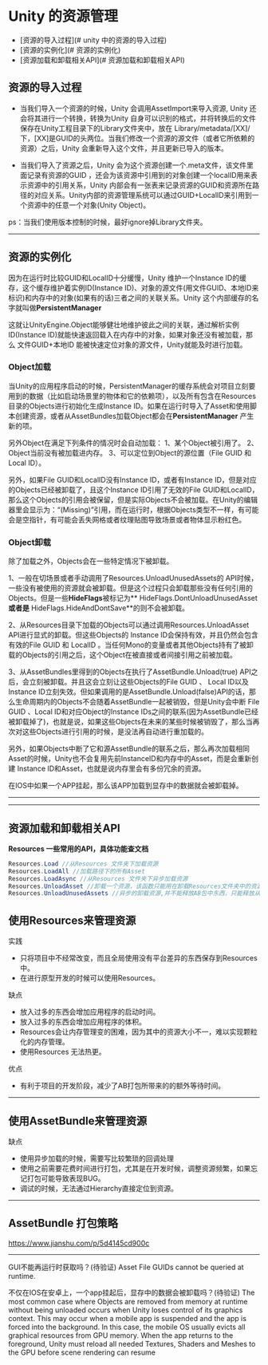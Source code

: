 # Unity 的资源管理

- [资源的导入过程](# unity 中的资源的导入过程)
- [资源的实例化](# 资源的实例化)
- [资源加载和卸载相关API](#  资源加载和卸载相关API)

## 资源的导入过程
- 当我们导入一个资源的时候，Unity 会调用AssetImport来导入资源, Unity 还会将其进行一个转换，转换为Unity 自身可以识别的格式，并将转换后的文件保存在Unity工程目录下的Library文件夹中，放在 Library/metadata/[XX]/ 下，[XX]是GUID的头两位。当我们修改一个资源的源文件（或者它所依赖的资源）之后，Unity 会重新导入这个文件，并且更新已导入的版本。

- 当我们导入了资源之后，Unity 会为这个资源创建一个.meta文件，该文件里面记录有资源的GUID ，还会为该资源中引用到的对象创建一个localID用来表示资源中的引用关系，Unity 内部会有一张表来记录资源的GUID和资源所在路径的对应关系。Unity内部的资源管理系统可以通过GUID+LocalID来引用到一个资源中的任意一个对象(Unity Object)。

ps：当我们使用版本控制的时候，最好ignore掉Library文件夹。

--------------
## 资源的实例化
因为在运行时比较GUID和LocalID十分缓慢，Unity 维护一个Instance ID的缓存，这个缓存维护着实例ID(Instance ID)、对象的源文件(用文件GUID、本地ID来标识)和内存中的对象(如果有的话)三者之间的关联关系。Unity 这个内部缓存的名字就叫做**PersistentManager**

这就让UnityEngine.Object能够健壮地维护彼此之间的关联，通过解析实例ID(Instance ID)就能快速返回载入在内存中的对象，如果对象还没有被加载，那么 文件GUID+本地ID 能被快速定位对象的源文件，Unity就能及时进行加载。

### Object加载
当Unity的应用程序启动的时候，PersistentManager的缓存系统会对项目立刻要用到的数据（比如启动场景里的物体和它的依赖项），以及所有包含在Resources 目录的Objects进行初始化生成Instance ID。如果在运行时导入了Asset和使用脚本创建资源，或者从AssetBundles加载Object都会在**PersistentManager** 产生新的项。

另外Object在满足下列条件的情况时会自动加载：
1、某个Object被引用了。
2、Object当前没有被加载进内存。
3、可以定位到Object的源位置（File GUID 和 Local ID）。

另外，如果File GUID和LocalID没有Instance ID，或者有Instance ID，但是对应的Objects已经被卸载了，且这个Instance ID引用了无效的File GUID和LocalID，那么这个Objects的引用会被保留，但是实际Objects不会被加载。在Unity的编辑器里会显示为：“(Missing)”引用，而在运行时，根据Objects类型不一样，有可能会是空指针，有可能会丢失网格或者纹理贴图导致场景或者物体显示粉红色。

### Object卸载
除了加载之外，Objects会在一些特定情况下被卸载。

1、一般在切场景或者手动调用了Resources.UnloadUnusedAssets的 API时候，一些没有被使用的资源就会被卸载。但是这个过程只会卸载那些没有任何引用的Objects。但是一些**HideFlags**被标记为** HideFlags.DontUnloadUnusedAsset**或者是** HideFlags.HideAndDontSave**的则不会被卸载。

2、从Resources目录下加载的Objects可以通过调用Resources.UnloadAsset API进行显式的卸载。但这些Objects的 Instance ID会保持有效，并且仍然会包含有效的File GUID 和 LocalID 。当任何Mono的变量或者其他Objects持有了被卸载的Objects的引用之后，这个Object在被直接或者间接引用之前被加载。

3、从AssetBundles里得到的Objects在执行了AssetBundle.Unload(true) API之后，会立刻被卸载。并且这会立刻让这些Objects的File GUID 、 Local ID以及Instance ID立刻失效。但如果调用的是AssetBundle.Unload(false)API的话，那么生命周期内的Objects不会随着AssetBundle一起被销毁，但是Unity会中断 File GUID 、Local ID和对应Object的Instance IDs之间的联系(因为AssetBundle已经被卸载掉了)，也就是说，如果这些Objects在未来的某些时候被销毁了，那么当再次对这些Objects进行引用的时候，是没法再自动进行重加载的。

另外，如果Objects中断了它和源AssetBundle的联系之后，那么再次加载相同Asset的时候，Unity也不会复用先前InstanceID和内存中的Asset，而是会重新创建 Instance ID和Asset，也就是说内存里会有多份冗余的资源。

在IOS中如果一个APP挂起，那么该APP加载到显存中的数据就会被卸载掉。

-------------------------------



-------------------
## 资源加载和卸载相关API

**Resources 一些常用的API，具体功能查文档**
```C#
Resources.Load //从Resources 文件夹下加载资源
Resources.LoadAll //加载路径下的所有Asset
Resources.LoadAsync //从Resources 文件夹下异步加载资源
Resources.UnloadAsset //卸载一个资源，该函数只能用在卸载Resources文件夹中的资源
Resources.UnloadUnusedAssets //异步的卸载资源,并不能释放AB包中东西，只能释放从AB包中加载出来的资源，也可以释放场景中的资源，其它不是从AB包加载来的资源。

```

## 使用Resources来管理资源
实践
-  只将项目中不经常改变，而且全局使用没有平台差异的东西保存到Resources中。
-  在进行原型开发的时候可以使用Resources。

缺点
- 放入过多的东西会增加应用程序的启动时间。
- 放入过多的东西会增加应用程序的体积。
- Resources会让内存管理变的困难，因为其中的资源大小不一，难以实现颗粒化的内存管理。
- 使用Resources 无法热更。

优点
- 有利于项目的开发阶段，减少了AB打包所带来的的额外等待时间。 

--------------------
## 使用AssetBundle来管理资源

缺点
- 使用异步加载的时候，需要写比较繁琐的回调处理
- 使用之前需要花费时间进行打包，尤其是在开发时候，调整资源频繁，如果忘记打包可能导致表现BUG。
- 调试的时候，无法通过Hierarchy直接定位到资源。

----------------------
## AssetBundle 打包策略
https://www.jianshu.com/p/5d4145cd900c




----------------------
GUI不能再运行时获取吗？(待验证)
Asset File GUIDs cannot be queried at runtime.

不仅在IOS在安卓上，一个app挂起后，显存中的数据会被卸载吗？(待验证)
The most common case where Objects are removed from memory at runtime without being unloaded occurs when Unity loses control of its graphics context. This may occur when a mobile app is suspended and the app is forced into the background. In this case, the mobile OS usually evicts all graphical resources from GPU memory. When the app returns to the foreground, Unity must reload all needed Textures, Shaders and Meshes to the GPU before scene rendering can resume

